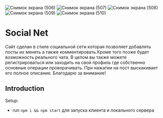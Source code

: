 ![Снимок экрана (506)](https://user-images.githubusercontent.com/41786877/128843858-904d1af2-0364-4188-a812-b3f1f79e2c65.png)
![Снимок экрана (507)](https://user-images.githubusercontent.com/41786877/128843865-414ccb7d-5d15-470b-b1e1-ba00c112d801.png)
![Снимок экрана (508)](https://user-images.githubusercontent.com/41786877/128843866-0bb0d782-1bf8-4f44-87d6-b4ec720788b7.png)
![Снимок экрана (509)](https://user-images.githubusercontent.com/41786877/128843868-e6c521fe-a839-4991-bfd9-27ab39761641.png)
![Снимок экрана (510)](https://user-images.githubusercontent.com/41786877/128843872-c25ed8a8-89b7-4c25-8709-101032bbd51a.png)
# Social Net
Сайт сделан в стиле социальной сети которая позволяет добавлять посты их менять а также комментировать.Кроме того позже будет возможность реального чата.
В целом вы также можете регистрироваться или заходить на свой профиль где собственно основные операции проворачивать.
При нажатии на пост выскакивает его полное описание.
Благодарю за внимание!


## Introduction

Setup:
- run ```npm i && npm start``` для запуска клиента и локального сервера
